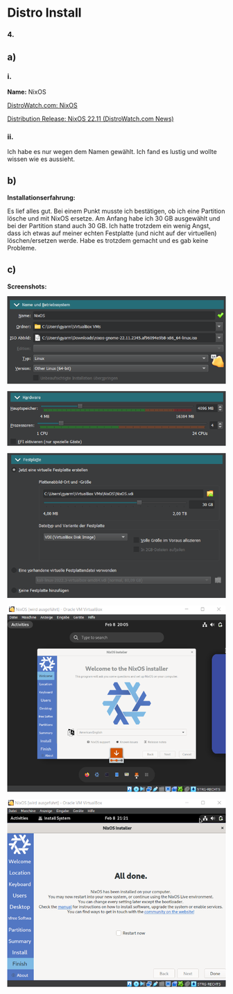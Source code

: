# Distro Install



### 4.

## a)

### i.

**Name:** NixOS

[DistroWatch.com: NixOS](https://distrowatch.com/table.php?distribution=nixos)

[Distribution Release: NixOS 22.11 (DistroWatch.com News)](https://distrowatch.com/?newsid=11696)

### ii.

Ich habe es nur wegen dem Namen gewählt. Ich fand es lustig und wollte wissen wie es aussieht.

## b)

**Installationserfahrung:**

Es lief alles gut. Bei einem Punkt musste ich bestätigen, ob ich eine Partition lösche und mit NixOS ersetze. Am Anfang habe ich 30 GB ausgewählt und bei der Partition stand auch 30 GB. Ich hatte trotzdem ein wenig Angst, dass ich etwas auf meiner echten Festplatte (und nicht auf der virtuellen) löschen/ersetzen werde. Habe es trotzdem gemacht und es gab keine Probleme.

## c)

**Screenshots:**

![](_img/2023-02-08-21-01-10-image.png)

![](_img/2023-02-08-21-01-40-image.png)

![](_img/2023-02-08-21-02-02-image.png)



![](_img/2023-02-08-21-05-44-image.png)



![](_img/2023-02-08-21-22-19-image.png)
